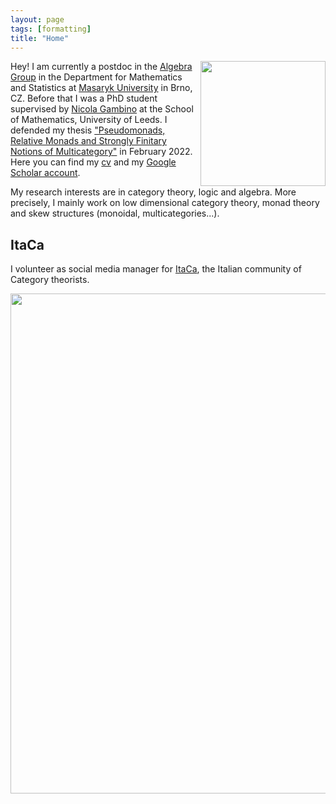 ```yaml
---
layout: page
tags: [formatting]
title: "Home"
---
```


<a><img src="http://globbia.github.io/assets/io_ramen.jpg" align="right" width="200" padding="5px" ></a>

Hey! I am currently a postdoc in the [Algebra Group](http://www.math.muni.cz/~bourkej/BAS.html) in the Department for Mathematics and Statistics at [Masaryk University](https://www.math.muni.cz/english/) in Brno, CZ. Before that I was a PhD student supervised by [Nicola Gambino](http://www1.maths.leeds.ac.uk/~pmtng/) at the School of Mathematics, University of Leeds. I defended my thesis ["Pseudomonads, Relative Monads and Strongly Finitary Notions of Multicategory"](https://etheses.whiterose.ac.uk/30578/) in February 2022. Here you can find my [cv](Gabriele_Lobbia_CV.pdf) and my [Google Scholar account](https://scholar.google.com/citations?user=xjHu2moAAAAJ&hl=it).

My research interests are in category theory, logic and algebra. More precisely, I mainly work on low dimensional category theory, monad theory and skew structures (monoidal, multicategories...). 

## ItaCa
I volunteer as social media manager for [ItaCa](https://progetto-itaca.github.io/), the Italian community of Category theorists. 

<a><img src="http://globbia.github.io/assets/bojack_hopper.png" align="center" width="800" ></a>



